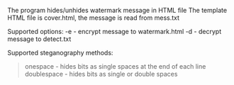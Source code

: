 The program hides/unhides watermark message in HTML file
The template HTML file is cover.html, the message is read
from mess.txt

Supported options:
-e <method> - encrypt message to watermark.html
-d <method> - decrypt message to detect.txt

Supported steganography methods:
> onespace - hides bits as single spaces at the end of each line
> doublespace - hides bits as single or double spaces
